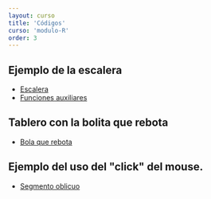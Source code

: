 ```yaml
---
layout: curso
title: 'Códigos'
curso: 'modulo-R'
order: 3
---
```





## Ejemplo de la escalera
 - [Escalera](./codigos/escalera1.R)
 - [Funciones auxiliares](./codigos/funciones.R)

## Tablero con la bolita que rebota
 - [Bola que rebota](./codigos/quiz3.R)

## Ejemplo del uso del "click" del mouse.
  - [Segmento oblicuo](./codigos/segmento_oblicuo.R)


<!--
## Ejemplo del uso del RMarkdown.

 - [Archivo en formato ".Rmd"](./codigos/ejemplo1.Rmd).
 - [Archivo en formato ".html"](./codigos/ejemplo1.html)
 - [Base de datos de la participación en los olímpicos por parte de Colombia](./codigos/colombia_olimpicos.csv).


## Indicación de la batalla naval.
 - [Tablero simple](./codigos/interactua.R)
 - [Archivo de intercambio](./codigos/jugada.txt) -->
